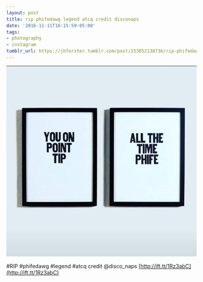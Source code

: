 ```yaml
---
layout: post
title: rip phifedawg legend atcq credit disconaps
date: '2016-11-11T16:15:59-05:00'
tags:
- photography
- instagram
tumblr_url: https://jhforster.tumblr.com/post/153052138736/rip-phifedawg-legend-atcq-credit-disconaps
---
```

 ![](/tumblr_files/tumblr_o4htq0V0xt1uxadqoo1_1280.jpg)  

#RIP #phifedawg #legend #atcq credit @disco\_naps [http://ift.tt/1Rz3abC](http://ift.tt/1Rz3abC)

